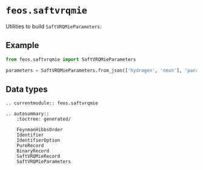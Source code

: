 # `feos.saftvrqmie`

Utilities to build `SaftVRQMieParameters`.

## Example

```python
from feos.saftvrqmie import SaftVRQMieParameters

parameters = SaftVRQMieParameters.from_json(['hydrogen', 'neon'], 'parameters.json')
```

## Data types

```{eval-rst}
.. currentmodule:: feos.saftvrqmie

.. autosummary::
    :toctree: generated/

    FeynmanHibbsOrder
    Identifier
    IdentifierOption
    PureRecord
    BinaryRecord
    SaftVRQMieRecord
    SaftVRQMieParameters
```